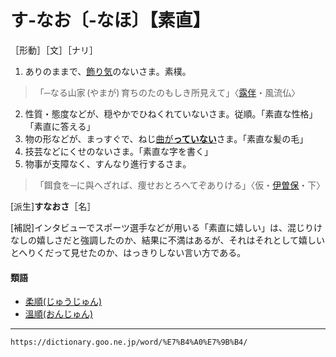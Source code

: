# す‐なお〔‐なほ〕【素直】

［形動］［文］［ナリ］
1. ありのままで、[飾り気](かざりけ（飾り気）)のないさま。素樸。
>「─なる山家 (やまが) 育ちのたのもしき所見えて」〈[露伴](https://dictionary.goo.ne.jp/word/person/%E5%B9%B8%E7%94%B0%E9%9C%B2%E4%BC%B4/#jn-74116)・風流仏〉
 2. 性質・態度などが、穏やかでひねくれていないさま。従順。「素直な性格」「素直に答える」
 3. 物の形などが、まっすぐで、ねじ[曲が**っていない**](まがる（曲がる）)さま。「素直な髪の毛」
 4. 技芸などにくせのないさま。「素直な字を書く」
 5. 物事が支障なく、すんなり進行するさま。
>「餌食を─に與へざれば、痩せおとろへてぞありける」〈仮・[伊曽保](https://dictionary.goo.ne.jp/word/%E4%BC%8A%E6%9B%BD%E4%BF%9D%E7%89%A9%E8%AA%9E/#jn-11941)・下〉
        

\[派生\]**すなおさ**［名］

\[補説\]インタビューでスポーツ選手などが用いる「素直に嬉しい」は、混じりけなしの嬉しさだと強調したのか、結果に不満はあるが、それはそれとして嬉しいとへりくだって見せたのか、はっきりしない言い方である。

#### 類語

-   [柔順(じゅうじゅん)](https://dictionary.goo.ne.jp/word/%E6%9F%94%E9%A0%86/#jn-103855)
-   [溫順(おんじゅん)](https://dictionary.goo.ne.jp/word/%E6%B8%A9%E9%A0%86/#jn-34416)

---
`https://dictionary.goo.ne.jp/word/%E7%B4%A0%E7%9B%B4/`
